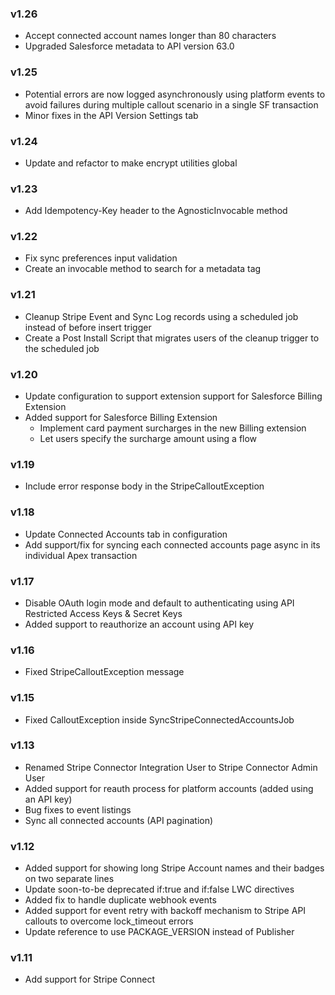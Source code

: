 ### v1.26
* Accept connected account names longer than 80 characters
* Upgraded Salesforce metadata to API version 63.0
  
### v1.25
* Potential errors are now logged asynchronously using platform events to avoid failures during multiple callout scenario in a single SF transaction
* Minor fixes in the  API Version Settings tab

### v1.24
* Update and refactor to make encrypt utilities global

### v1.23
* Add Idempotency-Key header to the AgnosticInvocable method

### v1.22
* Fix sync preferences input validation
* Create an invocable method to search for a metadata tag

### v1.21
* Cleanup Stripe Event and Sync Log records using a scheduled job instead of before insert trigger
* Create a Post Install Script that migrates users of the cleanup trigger to the scheduled job

### v1.20
* Update configuration to support extension support for Salesforce Billing Extension
* Added support for Salesforce Billing Extension
  * Implement card payment surcharges in the new Billing extension
  * Let users specify the surcharge amount using a flow

### v1.19
* Include error response body in the StripeCalloutException

### v1.18
* Update Connected Accounts tab in configuration
* Add support/fix for syncing each connected accounts page async in its individual Apex transaction

### v1.17
* Disable OAuth login mode and default to authenticating using API Restricted Access Keys & Secret Keys
* Added support to reauthorize an account using API key

### v1.16
* Fixed StripeCalloutException message

### v1.15
* Fixed CalloutException inside SyncStripeConnectedAccountsJob

### v1.13
* Renamed Stripe Connector Integration User to Stripe Connector Admin User
* Added support for reauth process for platform accounts (added using an API key)
* Bug fixes to event listings
* Sync all connected accounts (API pagination)

### v1.12
* Added support for showing long Stripe Account names and their badges on two separate lines
* Update soon-to-be deprecated if:true and if:false LWC directives
* Added fix to handle duplicate webhook events
* Added support for event retry with backoff mechanism to Stripe API callouts to overcome lock_timeout errors
* Update reference to use PACKAGE_VERSION instead of Publisher

### v1.11
* Add support for Stripe Connect
